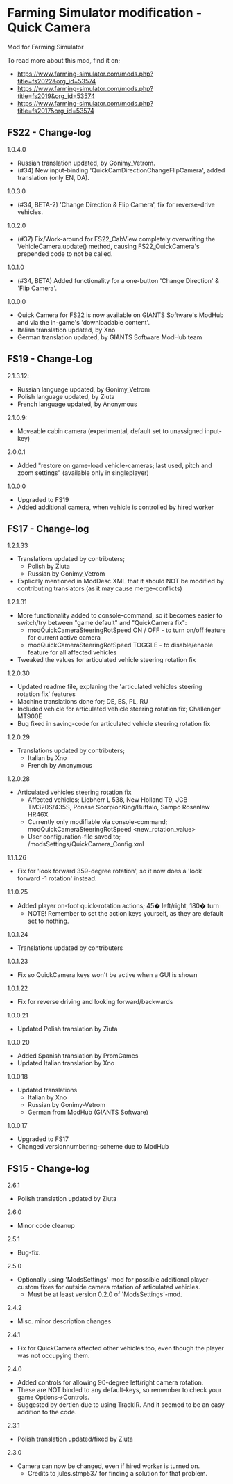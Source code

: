 # Farming Simulator modification - Quick Camera

Mod for Farming Simulator

To read more about this mod, find it on;
- https://www.farming-simulator.com/mods.php?title=fs2022&org_id=53574
- https://www.farming-simulator.com/mods.php?title=fs2019&org_id=53574
- https://www.farming-simulator.com/mods.php?title=fs2017&org_id=53574

## FS22 - Change-log

1.0.4.0
- Russian translation updated, by Gonimy_Vetrom.
- (#34) New input-binding 'QuickCamDirectionChangeFlipCamera', added translation (only EN, DA).

1.0.3.0
- (#34, BETA-2) 'Change Direction & Flip Camera', fix for reverse-drive vehicles.

1.0.2.0
- (#37) Fix/Work-around for FS22_CabView completely overwriting the VehicleCamera.update() method, causing FS22_QuickCamera's prepended code to not be called.

1.0.1.0
- (#34, BETA) Added functionality for a one-button 'Change Direction' & 'Flip Camera'.

1.0.0.0
- Quick Camera for FS22 is now available on GIANTS Software's ModHub and via the in-game's 'downloadable content'.
- Italian translation updated, by Xno
- German translation updated, by GIANTS Software ModHub team


## FS19 - Change-Log

2.1.3.12:
- Russian language updated, by Gonimy_Vetrom
- Polish language updated, by Ziuta
- French language updated, by Anonymous

2.1.0.9:
- Moveable cabin camera (experimental, default set to unassigned input-key)

2.0.0.1
- Added "restore on game-load vehicle-cameras; last used, pitch and zoom settings" (available only in singleplayer)

1.0.0.0
- Upgraded to FS19
- Added additional camera, when vehicle is controlled by hired worker


## FS17 - Change-log

1.2.1.33
- Translations updated by contributers;
  - Polish by Ziuta
  - Russian by Gonimy_Vetrom
- Explicitly mentioned in ModDesc.XML that it should NOT be modified by contributing translators (as it may cause merge-conflicts)

1.2.1.31
- More functionality added to console-command, so it becomes easier to switch/try between "game default" and "QuickCamera fix":
  - modQuickCameraSteeringRotSpeed ON / OFF - to turn on/off feature for current active camera
  - modQuickCameraSteeringRotSpeed TOGGLE - to disable/enable feature for all affected vehicles
- Tweaked the values for articulated vehicle steering rotation fix

1.2.0.30
- Updated readme file, explaning the 'articulated vehicles steering rotation fix' features
- Machine translations done for; DE, ES, PL, RU
- Included vehicle for articulated vehicle steering rotation fix; Challenger MT900E
- Bug fixed in saving-code for articulated vehicle steering rotation fix

1.2.0.29
- Translations updated by contributers;
  - Italian by Xno
  - French by Anonymous

1.2.0.28
- Articulated vehicles steering rotation fix
  - Affected vehicles; Liebherr L 538, New Holland T9, JCB TM320S/435S, Ponsse ScorpionKing/Buffalo, Sampo Rosenlew HR46X
  - Currently only modifiable via console-command; modQuickCameraSteeringRotSpeed <new_rotation_value>
  - User configuration-file saved to; /modsSettings/QuickCamera_Config.xml

1.1.1.26
- Fix for 'look forward 359-degree rotation', so it now does a 'look forward -1 rotation' instead.

1.1.0.25
- Added player on-foot quick-rotation actions; 45� left/right, 180� turn
  - NOTE! Remember to set the action keys yourself, as they are default set to nothing.

1.0.1.24
- Translations updated by contributers

1.0.1.23
- Fix so QuickCamera keys won't be active when a GUI is shown

1.0.1.22
- Fix for reverse driving and looking forward/backwards

1.0.0.21
- Updated Polish translation by Ziuta

1.0.0.20
- Added Spanish translation by PromGames
- Updated Italian translation by Xno

1.0.0.18
- Updated translations
  - Italian by Xno
  - Russian by Gonimy-Vetrom
  - German from ModHub (GIANTS Software)

1.0.0.17
- Upgraded to FS17
- Changed versionnumbering-scheme due to ModHub


## FS15 - Change-log

2.6.1
- Polish translation updated by Ziuta

2.6.0
- Minor code cleanup

2.5.1
- Bug-fix.

2.5.0
- Optionally using 'ModsSettings'-mod for possible additional player-custom fixes for outside camera rotation of articulated vehicles.
  - Must be at least version 0.2.0 of 'ModsSettings'-mod.

2.4.2
- Misc. minor description changes

2.4.1
- Fix for QuickCamera affected other vehicles too, even though the player was not occupying them.

2.4.0
- Added controls for allowing 90-degree left/right camera rotation.
 - These are NOT binded to any default-keys, so remember to check your game Options->Controls.
 - Suggested by dertien due to using TrackIR. And it seemed to be an easy addition to the code.

2.3.1
- Polish translation updated/fixed by Ziuta

2.3.0
- Camera can now be changed, even if hired worker is turned on.
  - Credits to jules.stmp537 for finding a solution for that problem.
